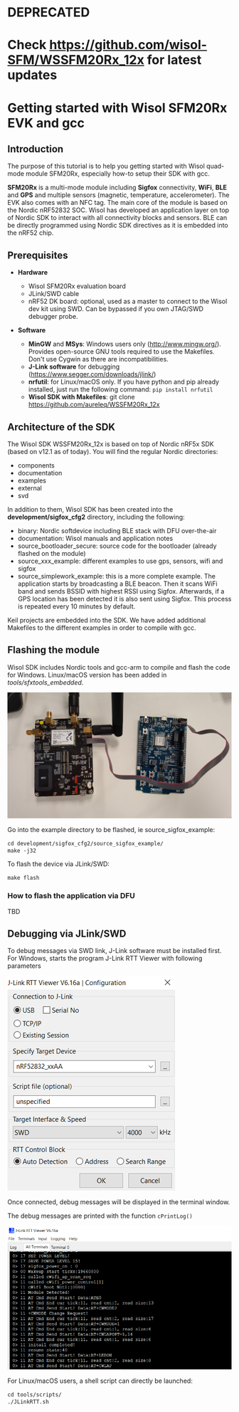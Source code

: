 # DEPRECATED
# Check https://github.com/wisol-SFM/WSSFM20Rx_12x for latest updates
#
# Getting started with Wisol SFM20Rx EVK and gcc

## Introduction

The purpose of this tutorial is to help you getting started with Wisol quad-mode module SFM20Rx, especially how-to setup their SDK with gcc.

__SFM20Rx__ is a multi-mode module including __Sigfox__ connectivity, __WiFi__, __BLE__ and __GPS__ and multiple sensors (magnetic, temperature, accelerometer). The EVK also comes with an NFC tag.
The main core of the module is based on the Nordic nRF52832 SOC. Wisol has developed an application layer on top of Nordic SDK to interact with all connectivity blocks and sensors. BLE can be directly programmed using Nordic SDK directives as it is embedded into the nRF52 chip.

## Prerequisites

- __Hardware__
  - Wisol SFM20Rx evaluation board
  - JLink/SWD cable
  - nRF52 DK board: optional, used as a master to connect to the Wisol dev kit using SWD. Can be bypassed if you own JTAG/SWD debugger probe.


- __Software__
  - __MinGW__ and __MSys__: Windows users only (http://www.mingw.org/). Provides open-source GNU tools required to use the Makefiles. Don't use Cygwin as there are incompatibilities.
  - __J-Link software__ for debugging (https://www.segger.com/downloads/jlink/)
  - __nrfutil__: for Linux/macOS only. If you have python and pip already installed, just run the following command: ```pip install nrfutil```
  - __Wisol SDK with Makefiles__: git clone https://github.com/aureleq/WSSFM20Rx_12x

## Architecture of the SDK

The Wisol SDK WSSFM20Rx_12x is based on top of Nordic nRF5x SDK (based on v12.1 as of today). You will find the regular Nordic directories:
- components
- documentation
- examples
- external
- svd

In addition to them, Wisol SDK has been created into the __development/sigfox_cfg2__ directory, including the following:
- binary: Nordic softdevice including BLE stack with DFU over-the-air
- documentation: Wisol manuals and application notes
- source_bootloader_secure: source code for the bootloader (already flashed on the module)
- source_xxx_example: different examples to use gps, sensors, wifi and sigfox
- source_simplework_example: this is a more complete example. The application starts by broadcasting a BLE beacon. Then it scans WiFi band and sends BSSID with highest RSSI using Sigfox. Afterwards, if a GPS location has been detected it is also sent using Sigfox. This process is repeated every 10 minutes by default.

Keil projects are embedded into the SDK. We have added additional Makefiles to the different examples in order to compile with gcc.

## Flashing the module

Wisol SDK includes Nordic tools and gcc-arm to compile and flash the code for Windows. Linux/macOS version has been added in *tools/sfxtools_embedded*.

![Alt](/pics/WisolNordicEVK.jpg "Wisol and Nordic EVK")

Go into the example directory to be flashed, ie source_sigfox_example:

```
cd development/sigfox_cfg2/source_sigfox_example/
make -j32
```

To flash the device via JLink/SWD:
```
make flash
```

### How to flash the application via DFU

TBD

## Debugging via JLink/SWD

To debug messages via SWD link, J-Link software must be installed first.
For Windows, starts the program J-Link RTT Viewer with following parameters

![Alt](/pics/RTTViewerSetup.PNG "RTT Viewer Setup")

Once connected, debug messages will be displayed in the terminal window.

The debug messages are printed with the function ```cPrintLog()```

![Alt](/pics/RTTViewer.PNG "RTT Viewer")

For Linux/macOS users, a shell script can directly be launched:
```
cd tools/scripts/
./JLinkRTT.sh
```
